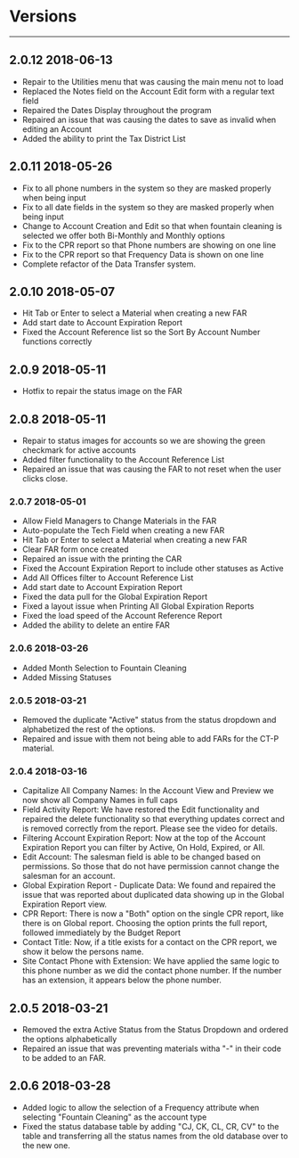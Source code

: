 # Versions
---

## 2.0.12 2018-06-13
* Repair to the Utilities menu that was causing the main menu not to load
* Replaced the Notes field on the Account Edit form with a regular text field
* Repaired the Dates Display throughout the program
* Repaired an issue that was causing the dates to save as invalid when editing an Account
* Added the ability to print the Tax District List

## 2.0.11 2018-05-26
* Fix to all phone numbers in the system so they are masked properly when being input
* Fix to all date fields in the system so they are masked properly when being input
* Change to Account Creation and Edit so that when fountain cleaning is selected we offer both Bi-Monthly and Monthly options
* Fix to the CPR report so that Phone numbers are showing on one line
* Fix to the CPR report so that Frequency Data is shown on one line
* Complete refactor of the Data Transfer system.

## 2.0.10 2018-05-07
* Hit Tab or Enter to select a Material when creating a new FAR
* Add start date to Account Expiration Report
* Fixed the Account Reference list so the Sort By Account Number functions correctly

## 2.0.9 2018-05-11
* Hotfix to repair the status image on the FAR

## 2.0.8 2018-05-11
* Repair to status images for accounts so we are showing the green checkmark for active accounts
* Added filter functionality to the Account Reference List
* Repaired an issue that was causing the FAR to not reset when the user clicks close.

### 2.0.7 2018-05-01
* Allow Field Managers to Change Materials in the FAR
* Auto-populate the Tech Field when creating a new FAR
* Hit Tab or Enter to select a Material when creating a new FAR
* Clear FAR form once created
* Repaired an issue with the printing the CAR
* Fixed the Account Expiration Report to include other statuses as Active
* Add All Offices filter to Account Reference List
* Add start date to Account Expiration Report
* Fixed the data pull for the Global Expiration Report
* Fixed a layout issue when Printing All Global Expiration Reports
* Fixed the load speed of the Account Reference Report
* Added the ability to delete an entire FAR

### 2.0.6 2018-03-26
* Added Month Selection to Fountain Cleaning
* Added Missing Statuses

### 2.0.5 2018-03-21
* Removed the duplicate "Active" status from the status dropdown and alphabetized the rest of the options.
* Repaired and issue with them not being able to add FARs for the CT-P material.

### 2.0.4 2018-03-16
* Capitalize All Company Names:  In the Account View and Preview we now show all Company Names in full caps
* Field Activity Report: We have restored the Edit functionality and repaired the delete functionality so that everything updates correct and is removed correctly from the report.  Please see the video for details.
* Filtering Account Expiration Report:  Now at the top of the Account Expiration Report you can filter by Active, On Hold, Expired, or All.
* Edit Account: The salesman field is able to be changed based on permissions.  So those that do not have permission cannot change the salesman for an account.
* Global Expiration Report - Duplicate Data:  We found and repaired the issue that was reported about duplicated data showing up in the Global Expiration Report view.
* CPR Report:  There is now a "Both" option on the single CPR report, like there is on Global report.  Choosing the option prints the full report, followed immediately by the Budget Report
* Contact Title:  Now, if a title exists for a contact on the CPR report, we show it below the persons name.
* Site Contact Phone with Extension:  We have applied the same logic to this phone number as we did the contact phone number.  If the number has an extension, it appears below the phone number.

## 2.0.5 2018-03-21
* Removed the extra Active Status from the Status Dropdown and ordered the options alphabetically
* Repaired an issue that was preventing materials witha "-" in their code to be added to an FAR.

## 2.0.6 2018-03-28
* Added logic to allow the selection of a Frequency attribute when selecting "Fountain Cleaning" as the account type
* Fixed the status database table by adding "CJ, CK, CL, CR, CV" to the table and transferring all the status names from the old database over to the new one.